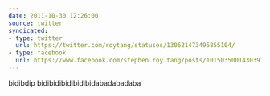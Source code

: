 ```yaml
---
date: 2011-10-30 12:26:00
source: twitter
syndicated:
- type: twitter
  url: https://twitter.com/roytang/statuses/130621473495855104/
- type: facebook
  url: https://www.facebook.com/stephen.roy.tang/posts/10150350014303912
---
```


bidibdip bidibidibidibidibidabadabadaba